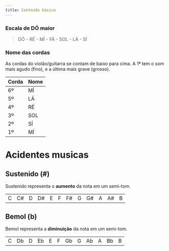 ```yaml
---
title: Conteúdo básico
---
```

### Escala de DÓ maior

> DÓ - RÉ - MÍ - FÁ - SOL - LÁ - SÍ

### Nome das cordas

As cordas do violão/guitarra se contam de baixo para cima. A 1ª tem o som mais agudo (fino), e a última mais grave (grosso).

| Corda | Nome |
| ------ | ------ |
| 6º | MÍ |
| 5º | LÁ |
| 4º | RÉ |
| 3º | SOL |
| 2º | SÍ |
| 1º | MÍ |

# Acidentes musicas

## Sustenido (#)

Sustenido representa o **aumento** da nota em um semi-tom.

|  |  |  |  |  |  |  |  |  |  |  |  |
| ------ | ------ | ------ | ------ | ------ | ------ | ------ | ------ | ------ | ------ | ------ | ------ |
| C | C# | D | D# | E | F | F# | G | G# | A | A# | B |

## Bemol (b)

Bemol representa a **diminuição** da nota em um semi-tom.

|  |  |  |  |  |  |  |  |  |  |  |  |
| ------ | ------ | ------ | ------ | ------ | ------ | ------ | ------ | ------ | ------ | ------ | ------ |
| C | Db | D | Eb | E | F | Gb | G | Ab | A | Bb | B |